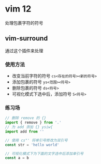 # vim 12

处理包裹字符的符号

## vim-surround

通过这个插件来处理

### 使用方法

- 改变当前字符的符号 `cs<存在的符号><新的符号>`
- 添加包裹的符号 `ys<范围><符号>`
- 删除包裹的符号 `ds<符号>`
- 可视化模式下选中后，添加符号 `S<符号>`


### 练习场

```js
// 删除 remove 的 {}
import { remove } from '.'
// 为 add 添加 {} ysiw{
import add from ''

// 使用 cs"' 将单引号修改为双引号
const str = 'hello world'

// 可视化模式下为下面的文字选中后添加单引号
const a = b
```